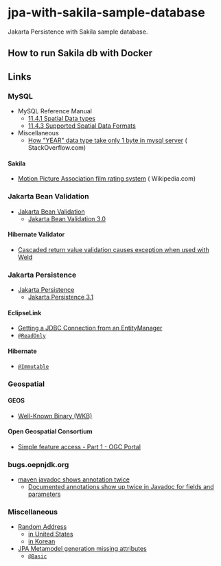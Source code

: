 # jpa-with-sakila-sample-database

Jakarta Persistence with Sakila sample database.

## How to run Sakila db with Docker

## Links


### MySQL

* MySQL Reference Manual
    * [11.4.1 Spatial Data types](https://dev.mysql.com/doc/refman/8.0/en/spatial-type-overview.html)
    * [11.4.3 Supported Spatial Data Formats](https://dev.mysql.com/doc/refman/8.0/en/gis-data-formats.html)
* Miscellaneous
    * [How "YEAR" data type take only 1 byte in mysql server](https://stackoverflow.com/q/23074989/330457) (
      StackOverflow.com)

#### Sakila

* [Motion Picture Association film rating system](https://en.wikipedia.org/wiki/Motion_Picture_Association_film_rating_system) (
  Wikipedia.com)

### Jakarta Bean Validation

* [Jakarta Bean Validation](https://beanvalidation.org/)
    * [Jakarta Bean Validation 3.0](https://beanvalidation.org/3.0/)

#### Hibernate Validator

* [Cascaded return value validation causes exception when used with Weld](https://hibernate.atlassian.net/browse/HV-770)

### Jakarta Persistence

* [Jakarta Persistence](https://jakarta.ee/specifications/persistence/)
  * [Jakarta Persistence 3.1
  ](https://jakarta.ee/specifications/persistence/3.1/)

#### EclipseLink

* [Getting a JDBC Connection from an EntityManager](https://wiki.eclipse.org/EclipseLink/Examples/JPA/EMAPI#Getting_a_JDBC_Connection_from_an_EntityManager)
* [`@ReadOnly`](https://javadoc.io/doc/org.eclipse.persistence/eclipselink/latest/eclipselink/org/eclipse/persistence/annotations/ReadOnly.html)

#### Hibernate

* [`@Immutable`](https://javadoc.io/doc/org.hibernate/hibernate-core/5.6.15.Final/org/hibernate/annotations/Immutable.html)

### Geospatial

#### GEOS

* [Well-Known Binary (WKB)](https://libgeos.org/specifications/wkb/#standard-wkb)

#### Open Geospatial Consortium

* [Simple feature access - Part 1 - OGC Portal](https://portal.ogc.org/files/?artifact_id=25355)

### bugs.oepnjdk.org

* [maven javadoc shows annotation twice](https://stackoverflow.com/q/64045629/330457)
  * [Documented annotations show up twice in Javadoc for fields and parameters](https://bugs.openjdk.org/browse/JDK-8175533)

### Miscellaneous

* [Random Address](https://www.bestrandoms.com/random-address)
  * [in United States](https://www.bestrandoms.com/random-address-in-us)
  * [in Korean](https://www.bestrandoms.com/random-address-in-ko)
* [JPA Metamodel generation missing attributes](https://stackoverflow.com/q/27333779/330457)
  * [`@Basic`](https://stackoverflow.com/a/41720695/330457)
